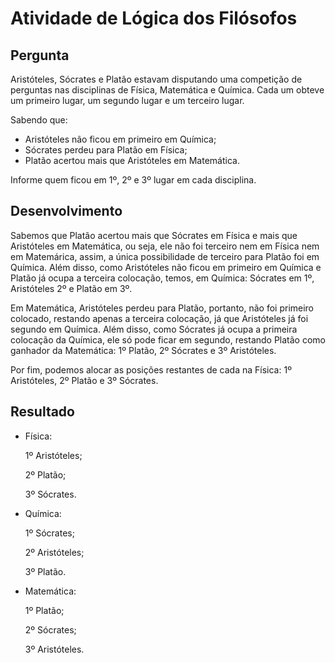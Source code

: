# Atividade de Lógica dos Filósofos

## Pergunta
Aristóteles, Sócrates e Platão estavam disputando uma competição de perguntas nas disciplinas de Física, Matemática e Química. Cada um obteve um primeiro lugar, um segundo lugar e um terceiro lugar.

Sabendo que: 
- Aristóteles não ficou em primeiro em Química; 
- Sócrates perdeu para Platão em Física; 
- Platão acertou mais que Aristóteles em Matemática.

Informe quem ficou em 1º, 2º e 3º lugar em cada disciplina.

## Desenvolvimento
Sabemos que Platão acertou mais que Sócrates em Física e mais que Aristóteles em Matemática, ou seja, ele não foi terceiro nem em Física nem em Matemárica, assim, a única possibilidade de terceiro para Platão foi em Química. Além disso, como Aristóteles não ficou em primeiro em Química e Platão já ocupa a terceira colocação, temos, em Química: Sócrates em 1º, Aristóteles 2º e Platão em 3º.

Em Matemática, Aristóteles perdeu para Platão, portanto, não foi primeiro colocado, restando apenas a terceira colocação, já que Aristóteles já foi segundo em Química. Além disso, como Sócrates já ocupa a primeira colocação da Química, ele só pode ficar em segundo, restando Platão como ganhador da Matemática: 1º Platão, 2º Sócrates e 3º Aristóteles.

Por fim, podemos alocar as posições restantes de cada na Física: 1º Aristóteles, 2º Platão e 3º Sócrates.

## Resultado
- Física:

	1º Aristóteles;
  
	2º Platão;
  
	3º Sócrates.
  
- Química:

	1º Sócrates;
  
	2º Aristóteles;
  
	3º Platão.
  
- Matemática:

	1º Platão;
  
	2º Sócrates;
  
	3º Aristóteles.
